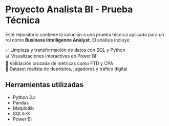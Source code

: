 # Proyecto Analista BI - Prueba Técnica

Este repositorio contiene la solución a una prueba técnica aplicada para un rol como **Business Intelligence Analyst**. El análisis incluye:

✅ Limpieza y transformación de datos con SQL y Python  
📊 Visualizaciones interactivas en Power BI  
🔎 Validación cruzada de métricas como FTD y CPA  
📁 Dataset realista de depósitos, jugadores y tráfico digital

## Herramientas utilizadas

- Python 3.x
- Pandas
- Matplotlib
- SQLite3
- Power BI

